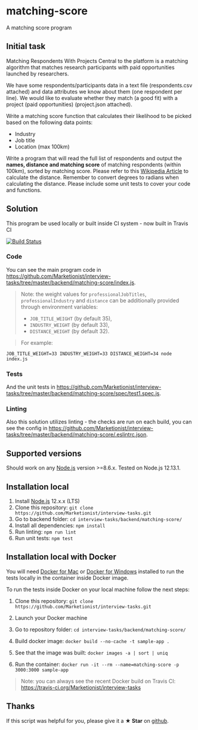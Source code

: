 # matching-score

A matching score program

## Initial task
Matching Respondents With Projects
Central to the platform is a matching algorithm that matches research
participants with paid opportunities launched by researchers.

We have some respondents/participants data in a text file (respondents.csv
attached) and data attributes we know about them (one respondent per line). We
would like to evaluate whether they match (a good fit) with a project (paid
opportunities) (project.json attached).

Write a matching score function that calculates their likelihood to be picked
based on the following data points:
- Industry
- Job title
- Location (max 100km)

Write a program that will read the full list of respondents and output the
**names, distance and matching score** of matching respondents (within 100km),
sorted by matching score.
Please refer to this
[Wikipedia Article](https://en.wikipedia.org/wiki/Great-circle_distance) to
calculate the distance. Remember to convert degrees to radians when calculating
the distance. Please include some unit tests to cover your code and functions.

## Solution
This program be used locally or built inside CI system - now built in Travis CI

[![Build Status](https://travis-ci.org/Marketionist/interview-tasks.svg?branch=master)](https://travis-ci.org/Marketionist/interview-tasks)

### Code
You can see the main program code in
https://github.com/Marketionist/interview-tasks/tree/master/backend/matching-score/index.js.

> Note: the weight values for `professionalJobTitles`, `professionalIndustry` and
> `distance` can be additionally provided through environment variables:
> - `JOB_TITLE_WEIGHT` (by default 35),
> - `INDUSTRY_WEIGHT` (by default 33),
> - `DISTANCE_WEIGHT` (by default 32).

> For example:
```
JOB_TITLE_WEIGHT=33 INDUSTRY_WEIGHT=33 DISTANCE_WEIGHT=34 node index.js
```

### Tests
And the unit tests in https://github.com/Marketionist/interview-tasks/tree/master/backend/matching-score/spec/test1.spec.js.

### Linting
Also this solution utilizes linting - the checks are run on each build, you can see the config in
https://github.com/Marketionist/interview-tasks/tree/master/backend/matching-score/.eslintrc.json.

## Supported versions
Should work on any [Node.js](http://nodejs.org/) version >=8.6.x. Tested on
Node.js 12.13.1.

## Installation local
1. Install [Node.js](http://nodejs.org/) 12.x.x (LTS)
2. Clone this repository: `git clone https://github.com/Marketionist/interview-tasks.git`
3. Go to backend folder: `cd interview-tasks/backend/matching-score/`
4. Install all dependencies: `npm install`
5. Run linting: `npm run lint`
6. Run unit tests: `npm test`

## Installation local with Docker
You will need
[Docker for Mac](https://docs.docker.com/docker-for-mac/ "Docker for Mac") or
[Docker for Windows](https://docs.docker.com/docker-for-windows/ "Docker for Windows")
installed to run the tests locally in the container inside Docker image.

To run the tests inside Docker on your local machine follow the next steps:

1. Clone this repository: `git clone https://github.com/Marketionist/interview-tasks.git`

2. Launch your Docker machine

3. Go to repository folder: `cd interview-tasks/backend/matching-score/`

4. Build docker image: `docker build --no-cache -t sample-app .`

5. See that the image was built: `docker images -a | sort | uniq`

6. Run the container: `docker run -it --rm --name=matching-score -p 3000:3000 sample-app`

> Note: you can always see the recent Docker build on Travis CI:
> https://travis-ci.org/Marketionist/interview-tasks

## Thanks
If this script was helpful for you, please give it a **★ Star**
on [github](https://github.com/Marketionist/interview-tasks).
